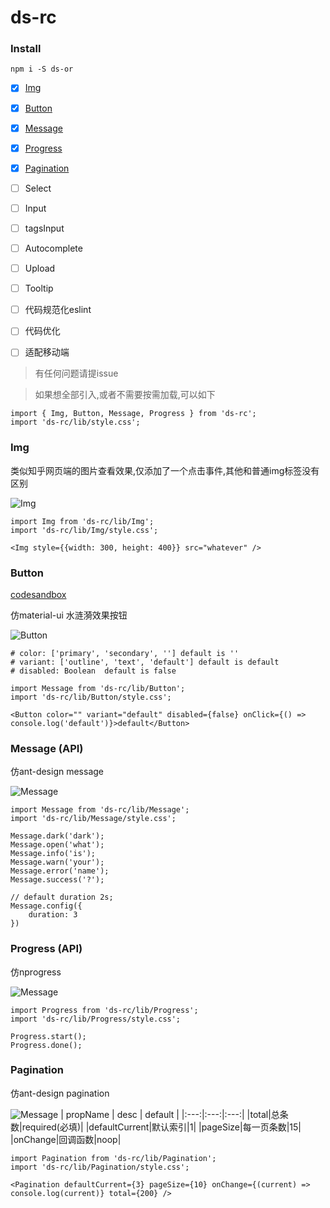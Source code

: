 # ds-rc

### Install
```
npm i -S ds-or
```

- [x] [Img](#Img)
- [x] [Button](#Button)
- [x] [Message](#Message)
- [x] [Progress](#Progress)
- [x] [Pagination](#Pagination)
- [ ] Select
- [ ] Input
- [ ] tagsInput
- [ ] Autocomplete
- [ ] Upload
- [ ] Tooltip

- [ ] 代码规范化eslint
- [ ] 代码优化
- [ ] 适配移动端

> 有任何问题请提issue

> 如果想全部引入,或者不需要按需加载,可以如下
```
import { Img, Button, Message, Progress } from 'ds-rc';
import 'ds-rc/lib/style.css';
```

### Img

类似知乎网页端的图片查看效果,仅添加了一个点击事件,其他和普通img标签没有区别

![Img](https://cdn.ds-or.com/demo/img.gif)
```
import Img from 'ds-rc/lib/Img';
import 'ds-rc/lib/Img/style.css';

<Img style={{width: 300, height: 400}} src="whatever" />
```


### Button
[codesandbox](https://codesandbox.io/s/qv08q61939)

仿material-ui 水涟漪效果按钮

![Button](https://cdn.ds-or.com/demo/button.gif)
```
# color: ['primary', 'secondary', ''] default is ''
# variant: ['outline', 'text', 'default'] default is default
# disabled: Boolean  default is false

import Message from 'ds-rc/lib/Button';
import 'ds-rc/lib/Button/style.css';

<Button color="" variant="default" disabled={false} onClick={() => console.log('default')}>default</Button>
```

### Message (API)
仿ant-design message

![Message](https://cdn.ds-or.com/demo/message.gif)
```
import Message from 'ds-rc/lib/Message';
import 'ds-rc/lib/Message/style.css';

Message.dark('dark');
Message.open('what');
Message.info('is');
Message.warn('your');
Message.error('name');
Message.success('?');

// default duration 2s;
Message.config({
    duration: 3
})
```

### Progress (API)
仿nprogress 

![Message](https://cdn.ds-or.com/demo/progress.gif)
```
import Progress from 'ds-rc/lib/Progress';
import 'ds-rc/lib/Progress/style.css';

Progress.start();
Progress.done();

```

### Pagination
仿ant-design pagination

![Message](https://cdn.ds-or.com/demo/pagination.gif)
| propName | desc | default |
|:---:|:---:|:---:|
|total|总条数|required(必填)|
|defaultCurrent|默认索引|1|
|pageSize|每一页条数|15|
|onChange|回调函数|noop|

```
import Pagination from 'ds-rc/lib/Pagination';
import 'ds-rc/lib/Pagination/style.css';

<Pagination defaultCurrent={3} pageSize={10} onChange={(current) => console.log(current)} total={200} />
```